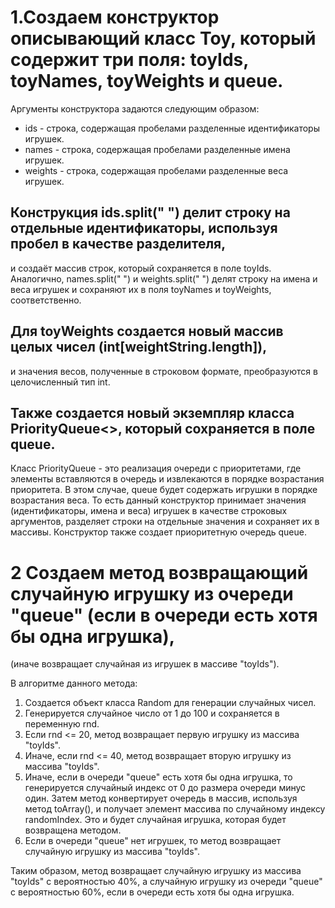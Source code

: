 # 1.Создаем конструктор описывающий класс Toy, который содержит три поля: toyIds, toyNames, toyWeights и queue. 

Аргументы конструктора задаются следующим образом:

- ids - строка, содержащая пробелами разделенные идентификаторы игрушек.
- names - строка, содержащая пробелами разделенные имена игрушек.
- weights - строка, содержащая пробелами разделенные веса игрушек.

## Конструкция ids.split(" ") делит строку на отдельные идентификаторы, используя пробел в качестве разделителя,
и создаёт массив строк, который сохраняется в поле toyIds.
Аналогично, names.split(" ") и weights.split(" ") делят строку на имена и веса игрушек и сохраняют их в поля 
toyNames и toyWeights, соответственно.
## Для toyWeights создается новый массив целых чисел (int[weightString.length]),
и значения весов, полученные в строковом формате, преобразуются в целочисленный тип int.
## Также создается новый экземпляр класса PriorityQueue<>, который сохраняется в поле queue. 
Класс PriorityQueue - это реализация очереди с приоритетами, где элементы вставляются в очередь и извлекаются 
в порядке возрастания приоритета. В этом случае, queue будет содержать игрушки в порядке возрастания веса. 
То есть данный конструктор принимает значения (идентификаторы, имена и веса) игрушек в качестве строковых аргументов,
разделяет строки на отдельные значения и сохраняет их в массивы. Конструктор также создает приоритетную очередь queue.

# 2 Создаем метод возвращающий случайную игрушку из очереди "queue" (если в очереди есть хотя бы одна игрушка), 
(иначе возвращает случайная из игрушек в массиве "toyIds"). 

В алгоритме данного метода:

1. Создается объект класса Random для генерации случайных чисел.
2. Генерируется случайное число от 1 до 100 и сохраняется в переменную rnd.
3. Если rnd <= 20, метод возвращает первую игрушку из массива "toyIds".
4. Иначе, если rnd <= 40, метод возвращает вторую игрушку из массива "toyIds".
5. Иначе, если в очереди "queue" есть хотя бы одна игрушка, то генерируется случайный индекс от 0 до размера
очереди минус один. Затем метод конвертирует очередь в массив, используя метод toArray(), и получает элемент 
массива по случайному индексу randomIndex. Это и будет случайная игрушка, которая будет возвращена методом.
6. Если в очереди "queue" нет игрушек, то метод возвращает случайную игрушку из массива "toyIds".

Таким образом, метод возвращает случайную игрушку из массива "toyIds" с вероятностью 40%, 
а случайную игрушку из очереди "queue" с вероятностью 60%, если в очереди есть хотя бы одна игрушка.